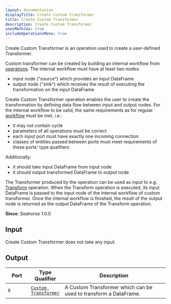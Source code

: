 ```yaml
---
layout: documentation
displayTitle: Create Custom Transformer
title: Create Custom Transformer
description: Create Custom Transformer
usesMathJax: true
includeOperationsMenu: true
---
```


Create Custom Transformer is an operation used to create a user-defined Transformer.

Custom transformer can be created by building an internal workflow from
[operations](../operations.html). The internal workflow must have at least two nodes:

* input node ("source") which provides an input DataFrame
* output node ("sink") which receives the result of executing the transformation on the input
DataFrame

Create Custom Transformer operation enables the user to create the transformation by defining
data flow between input and output nodes. For the internal workflow to be valid, the same
requirements as for regular [workflow](../deeplang.html#workflows) must be met, i.e.:

* it may not contain cycle
* parameters of all operations must be correct
* each input port must have exactly one incoming connection
* classes of entities passed between ports must meet requirements of these ports' type qualifiers

Additionally:

* it should take input DataFrame from input node
* it should output transformed DataFrame to output node

The Transformer produced by the operation can be used as input to e.g. [Transform](transform.html)
operation. When the Transform operation is executed, its input DataFrame is passed to the input node
of the internal workflow of custom transformer. Once the internal workflow is finished, the result
of the output node is returned as the output DataFrame of the Transform operation.

**Since**: Seahorse 1.0.0

## Input

Create Custom Transformer does not take any input.

## Output

<table>
<thead>
<tr>
<th style="width:15%">Port</th>
<th style="width:15%">Type Qualifier</th>
<th style="width:70%">Description</th>
</tr>
</thead>
<tbody>
<tr>
<td><code>0</code></td>
<td><code><a href="../classes/custom_transformer.html">Custom Transformer</a></code></td>
<td>A Custom Transformer which can be used to transform a DataFrame.</td>
</tr>
</tbody>
</table>
